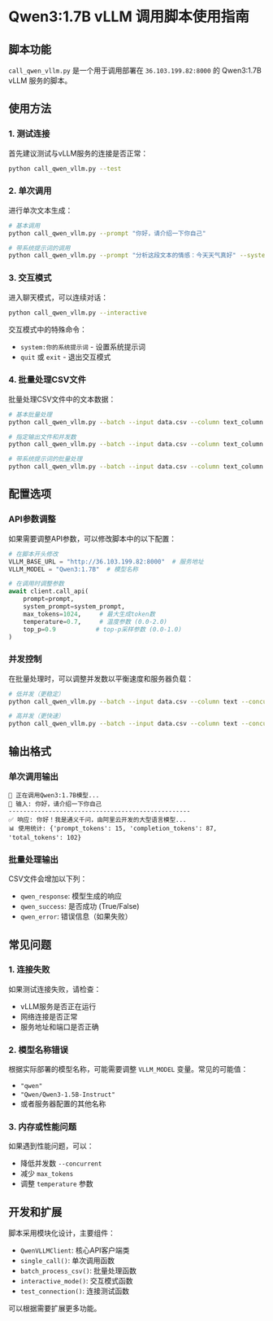 # Qwen3:1.7B vLLM 调用脚本使用指南

## 脚本功能

`call_qwen_vllm.py` 是一个用于调用部署在 `36.103.199.82:8000` 的 Qwen3:1.7B vLLM 服务的脚本。

## 使用方法

### 1. 测试连接

首先建议测试与vLLM服务的连接是否正常：

```bash
python call_qwen_vllm.py --test
```

### 2. 单次调用

进行单次文本生成：

```bash
# 基本调用
python call_qwen_vllm.py --prompt "你好，请介绍一下你自己"

# 带系统提示词的调用
python call_qwen_vllm.py --prompt "分析这段文本的情感：今天天气真好" --system "你是一个情感分析专家"
```

### 3. 交互模式

进入聊天模式，可以连续对话：

```bash
python call_qwen_vllm.py --interactive
```

交互模式中的特殊命令：
- `system:你的系统提示词` - 设置系统提示词
- `quit` 或 `exit` - 退出交互模式

### 4. 批量处理CSV文件

批量处理CSV文件中的文本数据：

```bash
# 基本批量处理
python call_qwen_vllm.py --batch --input data.csv --column text_column

# 指定输出文件和并发数
python call_qwen_vllm.py --batch --input data.csv --column text_column --output results.csv --concurrent 10

# 带系统提示词的批量处理
python call_qwen_vllm.py --batch --input data.csv --column text_column --system "你是一个文本摘要专家，请为每段文本生成简洁的摘要"
```

## 配置选项

### API参数调整

如果需要调整API参数，可以修改脚本中的以下配置：

```python
# 在脚本开头修改
VLLM_BASE_URL = "http://36.103.199.82:8000"  # 服务地址
VLLM_MODEL = "Qwen3:1.7B"  # 模型名称

# 在调用时调整参数
await client.call_api(
    prompt=prompt,
    system_prompt=system_prompt,
    max_tokens=1024,     # 最大生成token数
    temperature=0.7,     # 温度参数 (0.0-2.0)
    top_p=0.9           # top-p采样参数 (0.0-1.0)
)
```

### 并发控制

在批量处理时，可以调整并发数以平衡速度和服务器负载：

```bash
# 低并发（更稳定）
python call_qwen_vllm.py --batch --input data.csv --column text --concurrent 2

# 高并发（更快速）
python call_qwen_vllm.py --batch --input data.csv --column text --concurrent 20
```

## 输出格式

### 单次调用输出

```
🤖 正在调用Qwen3:1.7B模型...
📝 输入: 你好，请介绍一下你自己
--------------------------------------------------
✅ 响应: 你好！我是通义千问，由阿里云开发的大型语言模型...
📊 使用统计: {'prompt_tokens': 15, 'completion_tokens': 87, 'total_tokens': 102}
```

### 批量处理输出

CSV文件会增加以下列：
- `qwen_response`: 模型生成的响应
- `qwen_success`: 是否成功 (True/False)
- `qwen_error`: 错误信息（如果失败）

## 常见问题

### 1. 连接失败

如果测试连接失败，请检查：
- vLLM服务是否正在运行
- 网络连接是否正常
- 服务地址和端口是否正确

### 2. 模型名称错误

根据实际部署的模型名称，可能需要调整 `VLLM_MODEL` 变量。常见的可能值：
- `"qwen"`
- `"Qwen/Qwen3-1.5B-Instruct"`
- 或者服务器配置的其他名称

### 3. 内存或性能问题

如果遇到性能问题，可以：
- 降低并发数 `--concurrent`
- 减少 `max_tokens`
- 调整 `temperature` 参数

## 开发和扩展

脚本采用模块化设计，主要组件：

- `QwenVLLMClient`: 核心API客户端类
- `single_call()`: 单次调用函数
- `batch_process_csv()`: 批量处理函数
- `interactive_mode()`: 交互模式函数
- `test_connection()`: 连接测试函数

可以根据需要扩展更多功能。 